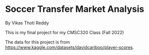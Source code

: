 # Soccer Transfer Market Analysis
By Vikas Thoti Reddy

This is my final project for my CMSC320 Class (Fall 2022)

The data for this project is from https://www.kaggle.com/datasets/davidcariboo/player-scores.
